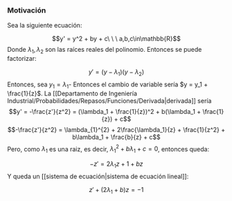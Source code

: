 
### Motivación 

Sea la siguiente ecuación: 

$$y' = y^2 + by + c\ \ \ a,b,c\in\mathbb{R}$$ 
Donde $\lambda_1,\lambda_2$ son las raíces reales del polinomio. Entonces se puede factorizar: 

$$y' = (y-\lambda_1)(y-\lambda_2)$$ 
Entonces, sea $y_1 = \lambda_1$- Entonces el cambio de variable sería $y = y_1 + \frac{1}{z}$. La [[Departamento de Ingeniería Industrial/Probabilidades/Repasos/Funciones/Derivada|derivada]] sería $$y' = -\frac{z'}{z^2} = (\lambda_1 + \frac{1}{z})^2 + b(\lambda_1 + \frac{1}{z}) + c$$ 
$$-\frac{z'}{z^2} = \lambda_{1}^{2} + 2\frac{\lambda_1}{z} + \frac{1}{z^2} + b\lambda_1 + \frac{b}{z} + c$$ 
Pero, como $\lambda_1$ es una raiz, es decir, $\lambda_{1}^{2} + b\lambda_1 + c = 0$, entonces queda: 

$$-z' = 2\lambda_1z + 1 + bz$$ Y queda un [[sistema de ecuación|sistema de ecuación lineal]]: 

$$z' + (2\lambda_1 + b)z = -1$$ 